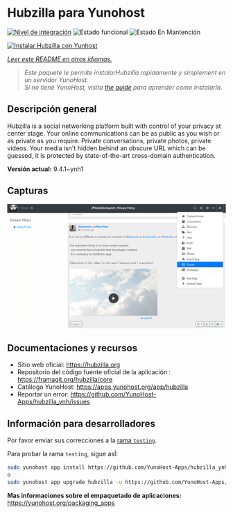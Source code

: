 <!--
Este archivo README esta generado automaticamente<https://github.com/YunoHost/apps/tree/master/tools/readme_generator>
No se debe editar a mano.
-->

# Hubzilla para Yunohost

[![Nivel de integración](https://dash.yunohost.org/integration/hubzilla.svg)](https://ci-apps.yunohost.org/ci/apps/hubzilla/) ![Estado funcional](https://ci-apps.yunohost.org/ci/badges/hubzilla.status.svg) ![Estado En Mantención](https://ci-apps.yunohost.org/ci/badges/hubzilla.maintain.svg)

[![Instalar Hubzilla con Yunhost](https://install-app.yunohost.org/install-with-yunohost.svg)](https://install-app.yunohost.org/?app=hubzilla)

*[Leer este README en otros idiomas.](./ALL_README.md)*

> *Este paquete le permite instalarHubzilla rapidamente y simplement en un servidor YunoHost.*  
> *Si no tiene YunoHost, visita [the guide](https://yunohost.org/install) para aprender como instalarla.*

## Descripción general

Hubzilla is a social networking platform built with control of your privacy at center stage. Your online communications can be as public as you wish or as private as you require. Private conversations, private photos, private videos. Your media isn't hidden behind an obscure URL which can be guessed, it is protected by state-of-the-art cross-domain authentication.


**Versión actual:** 9.4.1~ynh1

## Capturas

![Captura de Hubzilla](./doc/screenshots/hubzilla-1.png)

## Documentaciones y recursos

- Sitio web oficial: <https://hubzilla.org>
- Repositorio del código fuente oficial de la aplicación : <https://framagit.org/hubzilla/core>
- Catálogo YunoHost: <https://apps.yunohost.org/app/hubzilla>
- Reportar un error: <https://github.com/YunoHost-Apps/hubzilla_ynh/issues>

## Información para desarrolladores

Por favor enviar sus correcciones a la [rama `testing`](https://github.com/YunoHost-Apps/hubzilla_ynh/tree/testing).

Para probar la rama `testing`, sigue asÍ:

```bash
sudo yunohost app install https://github.com/YunoHost-Apps/hubzilla_ynh/tree/testing --debug
o
sudo yunohost app upgrade hubzilla -u https://github.com/YunoHost-Apps/hubzilla_ynh/tree/testing --debug
```

**Mas informaciones sobre el empaquetado de aplicaciones:** <https://yunohost.org/packaging_apps>
